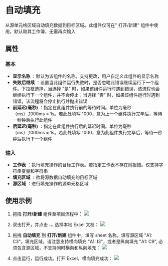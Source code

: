 # 自动填充

从源单元格区域自动填充数据到目标区域。此组件仅可在&quot; 打开/新建&quot; 组件中使用，默认取其工作簿，无需再次输入

## 属性

### 基本

- **显示名称** ：默认为该组件的名称。支持更改，用户自定义此组件的显示名称
- **失败后继续** ：设置当此组件运行失败时，是否忽略此错误继续运行下一个组件。下拉框选择，当选择 "是" 时，如果该组件运行时遇到错误，该流程也会继续执行下一个组件，并不会停止；当选择 "否" 时，如果该组件运行时遇到错误，该流程将会停止执行并抛出错误
- **前延迟(毫秒)** ：指定在此组件执行前的等待时间。单位为毫秒（ms）,1000ms = 1s。若此处填写 1000，意为上一个组件执行完毕后，等待一秒钟后执行此组件
- **后延迟(毫秒)** ：指定在此组件执行后的延迟时间。单位为毫秒（ms）,1000ms = 1s。若此处填写 1000，意为此组件执行完毕后，等待一秒钟后执行下一个组件

### 输入

- **工作表** ：执行填充操作的目标工作表。若指定工作表不存在则报错。仅支持字符串变量和字符串
- **填充区域** ：欲将源数据自动填充的目标区域
- **源区域** ：进行填充操作的源单元格区域

## 使用示例

1. 拖拽 **打开/新建** 组件至项目流程中：
![](https://docimages.blob.core.chinacloudapi.cn/images/Activities/OpenExcel1.png)

2. 双击打开，并点击 **...** 选择本地 Excel 文档：
![](https://docimages.blob.core.chinacloudapi.cn/images/Activities/OpenExcel2.png)

3. 拖拽 **自动填充** 到 **打开/新建** 组件中，填写 sheet 名称，填写源区域 "A1: C3"。填充区域，请注意支持横向填充 "A1: I3"，或者是纵向填充 "A1: C9", 必须包含源区域，不支持同时横向和纵向填充：
![](https://docimages.blob.core.chinacloudapi.cn/images/Activities/AutoFillRange1.png)

4. 点击运行，运行成功。打开 Excel，横向填充成功：
![](https://docimages.blob.core.chinacloudapi.cn/images/Activities/AutoFillRange2.png)